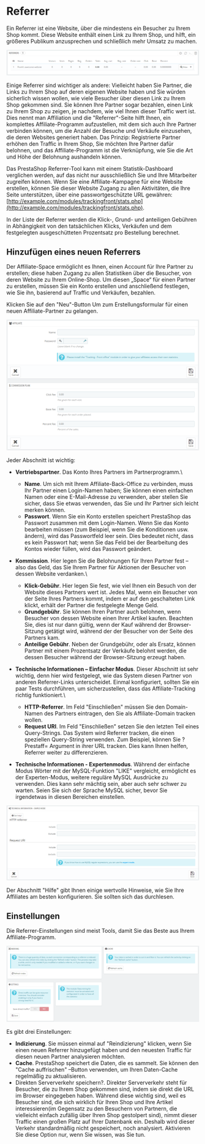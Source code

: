 # Referrer

Ein Referrer ist eine Website, über die mindestens ein Besucher zu Ihrem Shop kommt. Diese Website enthält einen Link zu Ihrem Shop, und hilft, ein größeres Publikum anzusprechen und schließlich mehr Umsatz zu machen.

![](../../../.gitbook/assets/43089936.png)

Einige Referrer sind wichtiger als andere: Vielleicht haben Sie Partner, die Links zu Ihrem Shop auf deren eigenen Website haben und Sie würden sicherlich wissen wollen, wie viele Besucher über diesen Link zu Ihrem Shop gekommen sind. Sie können Ihre Partner sogar bezahlen, einen Link zu Ihrem Shop zu zeigen, je nachdem, wie viel Ihnen dieser Traffic wert ist.\
Dies nennt man Affiliation und die "Referrer"-Seite hilft Ihnen, ein komplettes Affiliate-Programm aufzustellen, mit dem sich auch Ihre Partner verbinden können, um die Anzahl der Besuche und Verkäufe einzusehen, die deren Websites generiert haben. Das Prinzip: Registrierte Partner erhöhen den Traffic in Ihrem Shop, Sie möchten Ihre Partner dafür belohnen, und das Affiliate-Programm ist die Verknüpfung, wie Sie die Art und Höhe der Belohnung aushandeln können.

Das PrestaShop Referrer-Tool kann mit einem Statistik-Dashboard verglichen werden, auf das nicht nur ausschließlich Sie und Ihre Mitarbeiter zugreifen können. Wenn Sie eine Affiliate-Kampagne für eine Website erstellen, können Sie dieser Website Zugang zu allen Aktivitäten, die Ihre Seite unterstützen, über eine passwortgeschützte URL gewähren:  [http://example.com/modules/trackingfront/stats.php](http://example.com/modules/trackingfront/stats.php).

In der Liste der Referrer werden die Klick-, Grund- und anteiligen Gebühren in Abhängigkeit von den tatsächlichen Klicks, Verkäufen und dem festgelegten ausgeschütteten Prozentsatz pro Bestellung berechnet.

## Hinzufügen eines neuen Referrers <a href="#referrer-hinzufuegeneinesneuenreferrers" id="referrer-hinzufuegeneinesneuenreferrers"></a>

Der Affiliate-Space ermöglicht es Ihnen, einen Account für Ihre Partner zu erstellen; diese haben Zugang zu allen Statistiken über die Besucher, von deren Website zu Ihrem Online-Shop. Um diesen „Space“ für einen Partner zu erstellen, müssen Sie ein Konto erstellen und anschließend festlegen, wie Sie ihn, basierend auf Traffic und Verkäufen, bezahlen.

Klicken Sie auf den "Neu"-Button Um zum Erstellungsformular für einen neuen Affiliate-Partner zu gelangen.

![](../../../.gitbook/assets/43089930.png)

Jeder Abschnitt ist wichtig:

* **Vertriebspartner**. Das Konto Ihres Partners im Partnerprogramm.\

  * **Name**. Um sich mit Ihrem Affiliate-Back-Office zu verbinden, muss Ihr Partner einen Login-Namen haben; Sie können einen einfachen Namen oder eine E-Mail-Adresse zu verwenden, aber stellen Sie sicher, dass Sie etwas verwenden, das Sie und Ihr Partner sich leicht merken können.
  * **Passwort**. Wenn Sie ein Konto erstellen speichert PrestaShop das Passwort zusammen mit dem Login-Namen. Wenn Sie das Konto bearbeiten müssen (zum Beispiel, wenn Sie die Konditionen usw. ändern), wird das Passwortfeld leer sein. Dies bedeutet nicht, dass es kein Passwort hat; wenn Sie das Feld bei der Bearbeitung des Kontos wieder füllen, wird das Passwort geändert.
* **Kommission**. Hier legen Sie die Belohnungen für Ihren Partner fest – also das Geld, das Sie Ihrem Partner für Aktionen der Besucher von dessen Website verdanken.\

  * **Klick-Gebühr**. Hier legen Sie fest, wie viel Ihnen ein Besuch von der Website dieses Partners wert ist. Jedes Mal, wenn ein Besucher von der Seite Ihres Partners kommt, indem er auf den geschalteten Link klickt, erhält der Partner die festgelegte Menge Geld.
  * **Grundgebühr**. Sie können Ihren Partner auch belohnen, wenn Besucher von dessen Website einen Ihrer Artikel kaufen. Beachten Sie, dies ist nur dann gültig, wenn der Kauf während der Browser-Sitzung getätigt wird, während der der Besucher von der Seite des Partners kam.
  * **Anteilige Gebühr**. Neben der Grundgebühr, oder als Ersatz, können Partner mit einem Prozentsatz der Verkäufe belohnt werden, die dessen Besucher während der Browser-Sitzung erzeugt haben.
* **Technische Informationen – Einfacher Modus**. Dieser Abschnitt ist sehr wichtig, denn hier wird festgelegt, wie das System diesen Partner von anderen Referrer-Links unterscheidet. Einmal konfiguriert, sollten Sie ein paar Tests durchführen, um sicherzustellen, dass das Affiliate-Tracking richtig funktioniert.\

  * **HTTP-Referrer**. Im Feld "Einschließen" müssen Sie den Domain-Namen des Partners eintragen, den Sie als Affiliate-Domain tracken wollen.
  * **Request URI**. Im Feld "Einschließen" setzen Sie den letzten Teil eines Query-Strings. Das System wird Referrer tracken, die einen speziellen Query-String verwenden. Zum Beispiel, können Sie ?Prestaff= Argument in ihrer URL tracken. Dies kann Ihnen helfen, Referrer weiter zu differenzieren.
* **Technische Informationen - Expertenmodus**. Während der einfache Modus Wörter mit der MySQL-Funktion "LIKE" vergleicht, ermöglicht es der Experten-Modus, weitere reguläre MySQL Ausdrücke zu verwenden. Dies kann sehr mächtig sein, aber auch sehr schwer zu warten. Seien Sie sich der Sprache MySQL sicher, bevor Sie irgendetwas in diesen Bereichen einstellen.

![](../../../.gitbook/assets/43089933.png)

Der Abschnitt "Hilfe" gibt Ihnen einige wertvolle Hinweise, wie Sie Ihre Affiliates am besten konfigurieren. Sie sollten sich das durchlesen.

## Einstellungen <a href="#referrer-einstellungen" id="referrer-einstellungen"></a>

Die Referrer-Einstellungen sind meist Tools, damit Sie das Beste aus Ihrem Affiliate-Programm.

![](../../../.gitbook/assets/43089934.png)

Es gibt drei Einstellungen:

* **Indizierung**. Sie müssen einmal auf "Reindizierung" klicken, wenn Sie einen neuen Referrer hinzugefügt haben und den neuesten Traffic für diesen neuen Partner analysieren möchten.
* **Cache**. PrestaShop speichert die Daten, die es sammelt. Sie können den "Cache auffrischen" –Button verwenden, um Ihren Daten-Cache regelmäßig zu aktualisieren.
* Direkten Serververkehr speichern?. Direkter Serververkehr steht für Besucher, die zu Ihrem Shop gekommen sind, indem sie direkt die URL im Browser eingegeben haben. Während diese wichtig sind, weil es Besucher sind, die sich wirklich für Ihren Shop und Ihre Artikel interessieren(im Gegensatz zu den Besuchern von Partnern, die vielleicht einfach zufällig über Ihren Shop gestolpert sind), nimmt dieser Traffic einen großen Platz auf Ihrer Datenbank ein. Deshalb wird dieser Verkehr standardmäßig nicht gespeichert, noch analysiert. Aktivieren Sie diese Option nur, wenn Sie wissen, was Sie tun.
